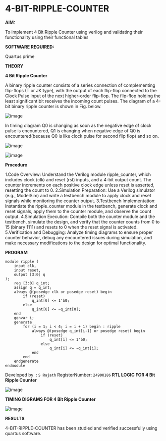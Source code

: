 # 4-BIT-RIPPLE-COUNTER

**AIM:**

To implement  4 Bit Ripple Counter using verilog and validating their functionality using their functional tables

**SOFTWARE REQUIRED:**

Quartus prime

**THEORY**

**4 Bit Ripple Counter**

A binary ripple counter consists of a series connection of complementing flip-flops (T or JK type), with the output of each flip-flop connected to the Clock Pulse input of the next higher-order flip-flop. The flip-flop holding the least significant bit receives the incoming count pulses. The diagram of a 4-bit binary ripple counter is shown in Fig. below.

![image](https://github.com/naavaneetha/4-BIT-RIPPLE-COUNTER/assets/154305477/cb4b74d4-31ab-4359-95d0-d22e67daba13)

In timing diagram Q0 is changing as soon as the negative edge of clock pulse is encountered, Q1 is changing when negative edge of Q0 is encountered(because Q0 is like clock pulse for second flip flop) and so on.

![image](https://github.com/naavaneetha/4-BIT-RIPPLE-COUNTER/assets/154305477/a573a7d6-014e-4e54-93e6-e2ac9530960b)

![image](https://github.com/naavaneetha/4-BIT-RIPPLE-COUNTER/assets/154305477/85e1958a-2fc1-49bb-9a9f-d58ccbf3663c)

**Procedure**

1.Code Overview: Understand the Verilog module ripple_counter, which includes clock (clk) and reset (rst) inputs, and a 4-bit output count. The counter increments on each positive clock edge unless reset is asserted, resetting the count to 0.
2.Simulation Preparation: Use a Verilog simulator (e.g., ModelSim) and write a testbench module to apply clock and reset signals while monitoring the counter output.
3.Testbench Implementation: Instantiate the ripple_counter module in the testbench, generate clock and reset signals, apply them to the counter module, and observe the count output.
4.Simulation Execution: Compile both the counter module and the testbench, simulate the design, and verify that the counter counts from 0 to 15 (binary 1111) and resets to 0 when the reset signal is activated.
5.Verification and Debugging: Analyze timing diagrams to ensure proper counter behavior, debug any encountered issues during simulation, and make necessary modifications to the design for optimal functionality.

**PROGRAM**
```
module ripple (
    input clk,    
    input reset,   
    output [3:0] q 
);
    reg [3:0] q_int;
    assign q = q_int;
    always @(posedge clk or posedge reset) begin
        if (reset) 
            q_int[0] <= 1'b0; 
        else 
            q_int[0] <= ~q_int[0]; 
    end
    genvar i;
    generate
        for (i = 1; i < 4; i = i + 1) begin : ripple
            always @(posedge q_int[i-1] or posedge reset) begin
                if (reset) 
                    q_int[i] <= 1'b0; 
                else 
                    q_int[i] <= ~q_int[i]; 
            end
        end
    endgenerate
endmodule
```
 Developed by&nbsp;&nbsp;: `S Rajath`
 RegisterNumber: `24900186`
**RTL LOGIC FOR 4 Bit Ripple Counter**

![image](https://github.com/user-attachments/assets/488cbae2-bbd0-4c9c-a23d-06b432dfd582)

**TIMING DIGRAMS FOR 4 Bit Ripple Counter**

![image](https://github.com/user-attachments/assets/ea6fdccc-48f6-46a7-9077-6c2787f44559)

**RESULTS**

4-BIT-RIPPLE-COUNTER has been studied and verified successfully using quartus software.
